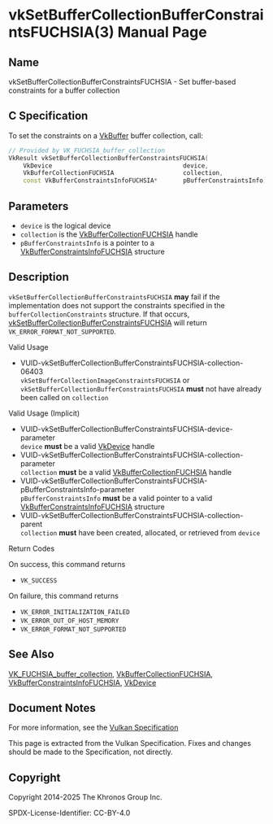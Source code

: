 # vkSetBufferCollectionBufferConstraintsFUCHSIA(3) Manual Page

## Name

vkSetBufferCollectionBufferConstraintsFUCHSIA - Set buffer-based constraints for a buffer collection



## [](#_c_specification)C Specification

To set the constraints on a [VkBuffer](https://registry.khronos.org/vulkan/specs/latest/man/html/VkBuffer.html) buffer collection, call:

```c++
// Provided by VK_FUCHSIA_buffer_collection
VkResult vkSetBufferCollectionBufferConstraintsFUCHSIA(
    VkDevice                                    device,
    VkBufferCollectionFUCHSIA                   collection,
    const VkBufferConstraintsInfoFUCHSIA*       pBufferConstraintsInfo);
```

## [](#_parameters)Parameters

- `device` is the logical device
- `collection` is the [VkBufferCollectionFUCHSIA](https://registry.khronos.org/vulkan/specs/latest/man/html/VkBufferCollectionFUCHSIA.html) handle
- `pBufferConstraintsInfo` is a pointer to a [VkBufferConstraintsInfoFUCHSIA](https://registry.khronos.org/vulkan/specs/latest/man/html/VkBufferConstraintsInfoFUCHSIA.html) structure

## [](#_description)Description

`vkSetBufferCollectionBufferConstraintsFUCHSIA` **may** fail if the implementation does not support the constraints specified in the `bufferCollectionConstraints` structure. If that occurs, [vkSetBufferCollectionBufferConstraintsFUCHSIA](https://registry.khronos.org/vulkan/specs/latest/man/html/vkSetBufferCollectionBufferConstraintsFUCHSIA.html) will return `VK_ERROR_FORMAT_NOT_SUPPORTED`.

Valid Usage

- [](#VUID-vkSetBufferCollectionBufferConstraintsFUCHSIA-collection-06403)VUID-vkSetBufferCollectionBufferConstraintsFUCHSIA-collection-06403  
  `vkSetBufferCollectionImageConstraintsFUCHSIA` or `vkSetBufferCollectionBufferConstraintsFUCHSIA` **must** not have already been called on `collection`

Valid Usage (Implicit)

- [](#VUID-vkSetBufferCollectionBufferConstraintsFUCHSIA-device-parameter)VUID-vkSetBufferCollectionBufferConstraintsFUCHSIA-device-parameter  
  `device` **must** be a valid [VkDevice](https://registry.khronos.org/vulkan/specs/latest/man/html/VkDevice.html) handle
- [](#VUID-vkSetBufferCollectionBufferConstraintsFUCHSIA-collection-parameter)VUID-vkSetBufferCollectionBufferConstraintsFUCHSIA-collection-parameter  
  `collection` **must** be a valid [VkBufferCollectionFUCHSIA](https://registry.khronos.org/vulkan/specs/latest/man/html/VkBufferCollectionFUCHSIA.html) handle
- [](#VUID-vkSetBufferCollectionBufferConstraintsFUCHSIA-pBufferConstraintsInfo-parameter)VUID-vkSetBufferCollectionBufferConstraintsFUCHSIA-pBufferConstraintsInfo-parameter  
  `pBufferConstraintsInfo` **must** be a valid pointer to a valid [VkBufferConstraintsInfoFUCHSIA](https://registry.khronos.org/vulkan/specs/latest/man/html/VkBufferConstraintsInfoFUCHSIA.html) structure
- [](#VUID-vkSetBufferCollectionBufferConstraintsFUCHSIA-collection-parent)VUID-vkSetBufferCollectionBufferConstraintsFUCHSIA-collection-parent  
  `collection` **must** have been created, allocated, or retrieved from `device`

Return Codes

On success, this command returns

- `VK_SUCCESS`

On failure, this command returns

- `VK_ERROR_INITIALIZATION_FAILED`
- `VK_ERROR_OUT_OF_HOST_MEMORY`
- `VK_ERROR_FORMAT_NOT_SUPPORTED`

## [](#_see_also)See Also

[VK\_FUCHSIA\_buffer\_collection](https://registry.khronos.org/vulkan/specs/latest/man/html/VK_FUCHSIA_buffer_collection.html), [VkBufferCollectionFUCHSIA](https://registry.khronos.org/vulkan/specs/latest/man/html/VkBufferCollectionFUCHSIA.html), [VkBufferConstraintsInfoFUCHSIA](https://registry.khronos.org/vulkan/specs/latest/man/html/VkBufferConstraintsInfoFUCHSIA.html), [VkDevice](https://registry.khronos.org/vulkan/specs/latest/man/html/VkDevice.html)

## [](#_document_notes)Document Notes

For more information, see the [Vulkan Specification](https://registry.khronos.org/vulkan/specs/latest/html/vkspec.html#vkSetBufferCollectionBufferConstraintsFUCHSIA)

This page is extracted from the Vulkan Specification. Fixes and changes should be made to the Specification, not directly.

## [](#_copyright)Copyright

Copyright 2014-2025 The Khronos Group Inc.

SPDX-License-Identifier: CC-BY-4.0